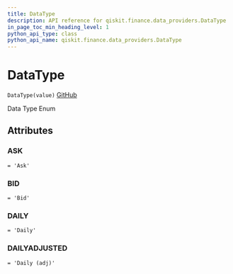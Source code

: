 ```yaml
---
title: DataType
description: API reference for qiskit.finance.data_providers.DataType
in_page_toc_min_heading_level: 1
python_api_type: class
python_api_name: qiskit.finance.data_providers.DataType
---
```


# DataType

<span id="qiskit.finance.data_providers.DataType" />

`DataType(value)` [GitHub](https://github.com/qiskit-community/qiskit-aqua/tree/stable/0.7/qiskit/finance/data_providers/_base_data_provider.py "view source code")

Data Type Enum

## Attributes

### ASK

<span id="qiskit.finance.data_providers.DataType.ASK" />

`= 'Ask'`

### BID

<span id="qiskit.finance.data_providers.DataType.BID" />

`= 'Bid'`

### DAILY

<span id="qiskit.finance.data_providers.DataType.DAILY" />

`= 'Daily'`

### DAILYADJUSTED

<span id="qiskit.finance.data_providers.DataType.DAILYADJUSTED" />

`= 'Daily (adj)'`

